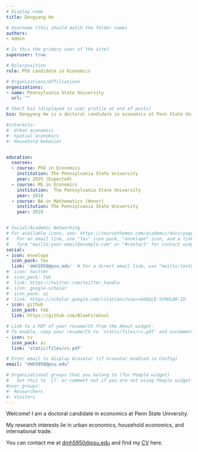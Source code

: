 ```yaml
---
# Display name
title: Dongyang He

# Username (this should match the folder name)
authors:
- admin

# Is this the primary user of the site?
superuser: true

# Role/position
role: PhD candidate in Economics

# Organizations/Affiliations
organizations:
- name: Pennsylvania State University
  url: ""

# Short bio (displayed in user profile at end of posts)
bio: Dongyang He is a doctoral candidate in economics at Penn State University. Dongyang He has research interests in urban economics, spatial economics, and household behavior. 

#interests:
#- Urban economics
#- Spatial economics
#- Household behavior


education:
  courses:
  - course: PhD in Economics
    institution: The Pennsylvania State University
    year: 2025 (Expected)
  - course: MS in Economics
    institution:  The Pennsylvania State University
    year: 2019 
  - course: BA in Mathematics (Honor)
    institution: The Pennsylvania State University
    year: 2019


# Social/Academic Networking
# For available icons, see: https://sourcethemes.com/academic/docs/page-builder/#icons
#   For an email link, use "fas" icon pack, "envelope" icon, and a link in the
#   form "mailto:your-email@example.com" or "#contact" for contact widget.
social:
- icon: envelope
  icon_pack: fas
  link: 'dmh5950@psu.edu'  # For a direct email link, use "mailto:test@example.org".
#- icon: twitter
#  icon_pack: fab
#  link: https://twitter.com/twitter_handle
#- icon: google-scholar
#  icon_pack: ai
#  link: https://scholar.google.com/citations?user=GOOGLE-SCHOLAR-ID
- icon: github
  icon_pack: fab
  link: https://github.com/BlueFireSoul

# Link to a PDF of your resume/CV from the About widget.
# To enable, copy your resume/CV to `static/files/cv.pdf` and uncomment the lines below.
- icon: cv
  icon_pack: ai
  link: 'static/files/cv.pdf'

# Enter email to display Gravatar (if Gravatar enabled in Config)
email: "dmh5950@psu.edu"

# Organizational groups that you belong to (for People widget)
#   Set this to `[]` or comment out if you are not using People widget.
#user_groups:
#- Researchers
#- Visitors
---
```


Welcome! I am a doctoral candidate in economics at Penn State University. 

My research interests lie in urban economics, household economics, and international trade.

You can contact me at dmh5950@psu.edu and find my [CV](static/files/cv.pdf) here. 

